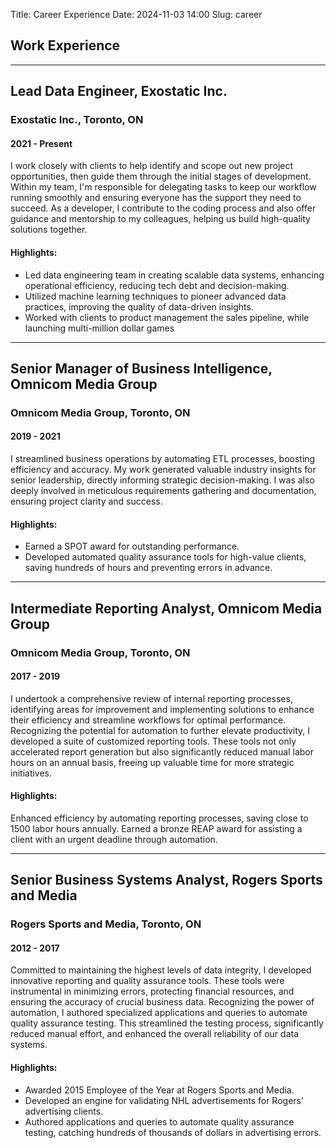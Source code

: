 Title: Career Experience
Date: 2024-11-03 14:00
Slug: career

## Work Experience

---

## Lead Data Engineer, Exostatic Inc.
### Exostatic Inc., Toronto, ON
#### 2021 - Present

 I work closely with clients to help identify and scope out new project opportunities, then guide them through the initial stages of development. Within my team, I'm responsible for delegating tasks to keep our workflow running smoothly and ensuring everyone has the support they need to succeed. As a developer, I contribute to the coding process and also offer guidance and mentorship to my colleagues, helping us build high-quality solutions together.

#### Highlights:
- Led data engineering team in creating scalable data systems, enhancing operational efficiency, reducing tech debt and decision-making.
- Utilized machine learning techniques to pioneer advanced data practices, improving the quality of data-driven insights.
- Worked with clients to product management the sales pipeline, while launching multi-million dollar games

---

## Senior Manager of Business Intelligence, Omnicom Media Group
### Omnicom Media Group, Toronto, ON
#### 2019 - 2021

I streamlined business operations by automating ETL processes, boosting efficiency and accuracy. My work generated valuable industry insights for senior leadership, directly informing strategic decision-making. I was also deeply involved in meticulous requirements gathering and documentation, ensuring project clarity and success.

#### Highlights:
- Earned a SPOT award for outstanding performance.
- Developed automated quality assurance tools for high-value clients, saving hundreds of hours and preventing errors in advance.

---

## Intermediate Reporting Analyst, Omnicom Media Group
### Omnicom Media Group, Toronto, ON
#### 2017 - 2019

I undertook a comprehensive review of internal reporting processes, identifying areas for improvement and implementing solutions to enhance their efficiency and streamline workflows for optimal performance. Recognizing the potential for automation to further elevate productivity, I developed a suite of customized reporting tools. These tools not only accelerated report generation but also significantly reduced manual labor hours on an annual basis, freeing up valuable time for more strategic initiatives.  
 

#### Highlights:
Enhanced efficiency by automating reporting processes, saving close to 1500 labor hours annually.
Earned a bronze REAP award for assisting a client with an urgent deadline through automation.

---

## Senior Business Systems Analyst, Rogers Sports and Media
### Rogers Sports and Media, Toronto, ON
#### 2012 - 2017

Committed to maintaining the highest levels of data integrity, I developed innovative reporting and quality assurance tools. These tools were instrumental in minimizing errors, protecting financial resources, and ensuring the accuracy of crucial business data. Recognizing the power of automation, I authored specialized applications and queries to automate quality assurance testing. This streamlined the testing process, significantly reduced manual effort, and enhanced the overall reliability of our data systems.  

#### Highlights:
- Awarded 2015 Employee of the Year at Rogers Sports and Media.
- Developed an engine for validating NHL advertisements for Rogers’ advertising clients.
- Authored applications and queries to automate quality assurance testing, catching hundreds of thousands of dollars in advertising errors.